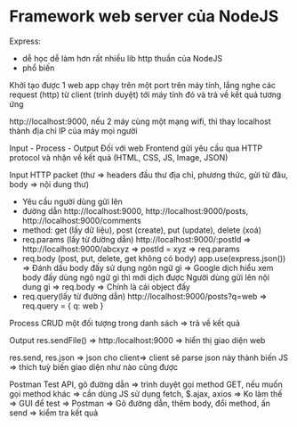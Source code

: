 # Framework web server của NodeJS
Express: 
- dễ học dễ làm hơn rất nhiều lib http thuần của NodeJS
- phổ biến

Khởi tạo được 1 web app chạy trên một port trên máy tính, lắng nghe các request (http) từ client (trình duyệt) tới máy tính đó và trả về kết quả tương ứng

http://localhost:9000, nếu 2 máy cùng một mạng wifi, thì thay localhost thành địa chỉ IP của máy mọi người

Input - Process - Output
Đối với web Frontend gửi yêu cầu qua HTTP protocol và nhận về kết quả (HTML, CSS, JS, Image, JSON)

Input
HTTP packet (thư => headers đầu thư địa chỉ, phương thức, gửi từ đâu, body => nội dung thư)

- Yêu cầu người dùng gửi lên
- đường dẫn http://localhost:9000, http://localhost:9000/posts, http://localhost:9000/comments
- method: get (lấy dữ liệu), post (create), put (update), delete (xoá)
- req.params (lấy từ đường dẫn)
  http://localhost:9000/:postId => http://localhost:9000/abcxyz => postId = xyz => req.params
- req.body (post, put, delete, get không có body)
  app.use(express.json()) => Đánh dấu body đấy sử dụng ngôn ngữ gì => Google dịch hiểu xem body đấy dùng ngô ngữ gì thì mới dịch được
  Người dùng gửi lên nội dung gì => req.body => Chính là cái object đấy
- req.query(lấy từ đường dẫn)
http://localhost:9000/posts?q=web => req.query = { q: web }

Process
CRUD một đối tượng trong danh sách => trả về kết quả

Output
res.sendFile() => http:/localhost:9000 => hiển thị giao diện web

res.send, res.json => json cho client=> client sẽ parse json này thành biến JS => thích tuỳ biến giao diện như nào cũng được

Postman
Test API, gõ đường dẫn => trình duyệt gọi method GET, nếu muốn gọi method khác => cần dùng JS sử dụng fetch, $.ajax, axios
=> Ko làm thế
=> GUI để test => Postman => Gõ đường dẫn, thêm body, đổi method, ấn send => kiểm tra kết quả